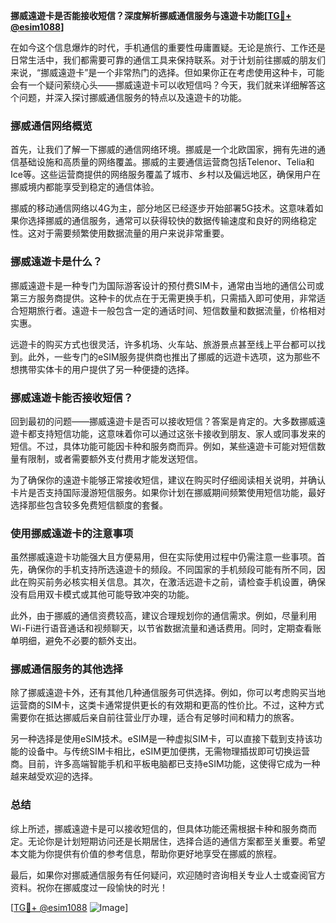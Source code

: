 **挪威遠遊卡是否能接收短信？深度解析挪威通信服务与遠遊卡功能[[TG💪+ @esim1088](https://t.me/s/esim1088)]**

在如今这个信息爆炸的时代，手机通信的重要性毋庸置疑。无论是旅行、工作还是日常生活中，我们都需要可靠的通信工具来保持联系。对于计划前往挪威的朋友们来说，“挪威遠遊卡”是一个非常热门的选择。但如果你正在考虑使用这种卡，可能会有一个疑问萦绕心头——挪威遠遊卡可以收短信吗？今天，我们就来详细解答这个问题，并深入探讨挪威通信服务的特点以及遠遊卡的功能。

### 挪威通信网络概览

首先，让我们了解一下挪威的通信网络环境。挪威是一个北欧国家，拥有先进的通信基础设施和高质量的网络覆盖。挪威的主要通信运营商包括Telenor、Telia和Ice等。这些运营商提供的网络服务覆盖了城市、乡村以及偏远地区，确保用户在挪威境内都能享受到稳定的通信体验。

挪威的移动通信网络以4G为主，部分地区已经逐步开始部署5G技术。这意味着如果你选择挪威的通信服务，通常可以获得较快的数据传输速度和良好的网络稳定性。这对于需要频繁使用数据流量的用户来说非常重要。

### 挪威遠遊卡是什么？

挪威遠遊卡是一种专门为国际游客设计的预付费SIM卡，通常由当地的通信公司或第三方服务商提供。这种卡的优点在于无需更换手机，只需插入即可使用，非常适合短期旅行者。遠遊卡一般包含一定的通话时间、短信数量和数据流量，价格相对实惠。

远遊卡的购买方式也很灵活，许多机场、火车站、旅游景点甚至线上平台都可以找到。此外，一些专门的eSIM服务提供商也推出了挪威的远遊卡选项，这为那些不想携带实体卡的用户提供了另一种便捷的选择。

### 挪威遠遊卡能否接收短信？

回到最初的问题——挪威遠遊卡是否可以接收短信？答案是肯定的。大多数挪威遠遊卡都支持短信功能，这意味着你可以通过这张卡接收到朋友、家人或同事发来的短信。不过，具体功能可能因卡种和服务商而异。例如，某些遠遊卡可能对短信数量有限制，或者需要额外支付费用才能发送短信。

为了确保你的遠遊卡能够正常接收短信，建议在购买时仔细阅读相关说明，并确认卡片是否支持国际漫游短信服务。如果你计划在挪威期间频繁使用短信功能，最好选择那些包含较多免费短信额度的套餐。

### 使用挪威遠遊卡的注意事项

虽然挪威遠遊卡功能强大且方便易用，但在实际使用过程中仍需注意一些事项。首先，确保你的手机支持所选遠遊卡的频段。不同国家的手机频段可能有所不同，因此在购买前务必核实相关信息。其次，在激活远遊卡之前，请检查手机设置，确保没有启用双卡模式或其他可能导致冲突的功能。

此外，由于挪威的通信资费较高，建议合理规划你的通信需求。例如，尽量利用Wi-Fi进行语音通话和视频聊天，以节省数据流量和通话费用。同时，定期查看账单明细，避免不必要的额外支出。

### 挪威通信服务的其他选择

除了挪威遠遊卡外，还有其他几种通信服务可供选择。例如，你可以考虑购买当地运营商的SIM卡，这类卡通常提供更长的有效期和更高的性价比。不过，这种方式需要你在抵达挪威后亲自前往营业厅办理，适合有足够时间和精力的旅客。

另一种选择是使用eSIM技术。eSIM是一种虚拟SIM卡，可以直接下载到支持该功能的设备中。与传统SIM卡相比，eSIM更加便携，无需物理插拔即可切换运营商。目前，许多高端智能手机和平板电脑都已支持eSIM功能，这使得它成为一种越来越受欢迎的选择。

### 总结

综上所述，挪威遠遊卡是可以接收短信的，但具体功能还需根据卡种和服务商而定。无论你是计划短期访问还是长期居住，选择合适的通信方案都至关重要。希望本文能为你提供有价值的参考信息，帮助你更好地享受在挪威的旅程。

最后，如果你对挪威通信服务有任何疑问，欢迎随时咨询相关专业人士或查阅官方资料。祝你在挪威度过一段愉快的时光！

[[TG💪+ @esim1088](https://t.me/s/esim1088) ![Image](https://i.postimg.cc/4NQfJmqS/Snipaste-2025-05-13-00-14-12.png)]